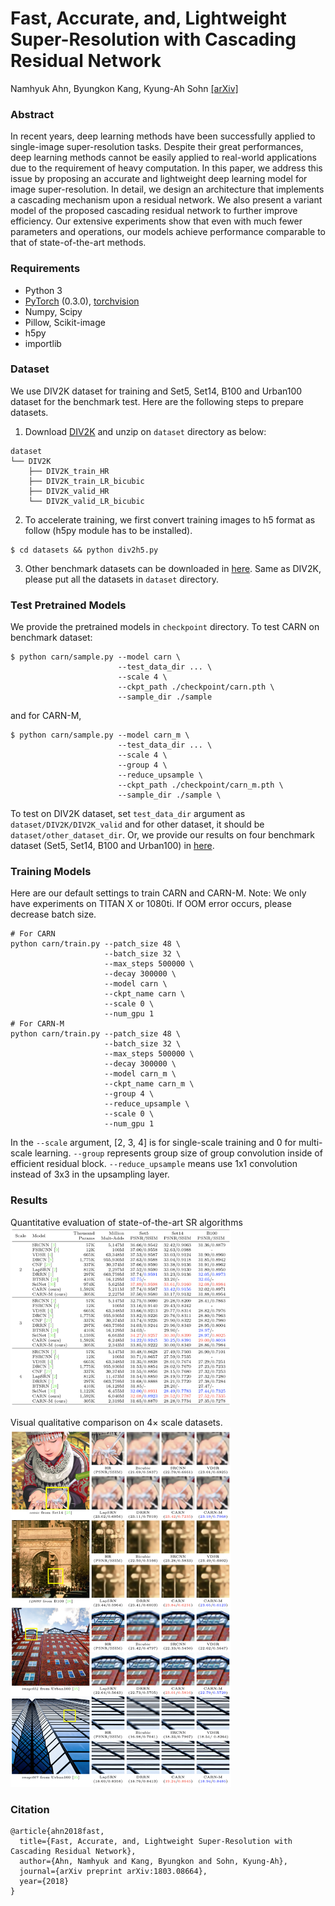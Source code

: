 
# Fast, Accurate, and, Lightweight Super-Resolution with Cascading Residual Network
Namhyuk Ahn, Byungkon Kang, Kyung-Ah Sohn [[arXiv]](https://arxiv.org/abs/1803.08664)

### Abstract
In recent years, deep learning methods have been successfully applied to single-image super-resolution tasks. Despite their great performances, deep learning methods cannot be easily applied to real-world applications due to the requirement of heavy computation. In this paper, we address this issue by proposing an accurate and lightweight deep learning model for image super-resolution. In detail, we design an architecture that implements a cascading mechanism upon a residual network. We also present a variant model of the proposed cascading residual network to further improve efficiency. Our extensive experiments show that even with much fewer parameters and operations, our models achieve performance comparable to that of state-of-the-art methods. 

### Requirements
- Python 3
- [PyTorch](https://github.com/pytorch/pytorch) (0.3.0), [torchvision](https://github.com/pytorch/vision)
- Numpy, Scipy
- Pillow, Scikit-image
- h5py
- importlib

### Dataset
We use DIV2K dataset for training and Set5, Set14, B100 and Urban100 dataset for the benchmark test. Here are the following steps to prepare datasets.

1. Download [DIV2K](https://data.vision.ee.ethz.ch/cvl/DIV2K) and unzip on `dataset` directory as below:
  ```
  dataset
  └── DIV2K
      ├── DIV2K_train_HR
      ├── DIV2K_train_LR_bicubic
      ├── DIV2K_valid_HR
      └── DIV2K_valid_LR_bicubic
  ```
2. To accelerate training, we first convert training images to h5 format as follow (h5py module has to be installed).
```shell
$ cd datasets && python div2h5.py
```
3. Other benchmark datasets can be downloaded in [here](https://drive.google.com/file/d/1JJFKMRdOF4DqZd1kwDRrPKvSKnmqWjed/view?usp=sharing). Same as DIV2K, please put all the datasets in `dataset` directory.

### Test Pretrained Models
We provide the pretrained models in `checkpoint` directory. To test CARN on benchmark dataset:
```shell
$ python carn/sample.py --model carn \
                        --test_data_dir ... \
                        --scale 4 \
                        --ckpt_path ./checkpoint/carn.pth \
                        --sample_dir ./sample
```
and for CARN-M,
```shell
$ python carn/sample.py --model carn_m \
                        --test_data_dir ... \
                        --scale 4 \
                        --group 4 \
                        --reduce_upsample \
                        --ckpt_path ./checkpoint/carn_m.pth \
                        --sample_dir ./sample \
```
To test on DIV2K dataset, set `test_data_dir` argument as `dataset/DIV2K/DIV2K_valid` and for other dataset, it should be `dataset/other_dataset_dir`.
Or, we provide our results on four benchmark dataset (Set5, Set14, B100 and Urban100) in [here](https://drive.google.com/file/d/1RGio4rgo1f8vjUJlp891gRqY8Fov40hD/view?usp=sharing).

### Training Models
Here are our default settings to train CARN and CARN-M. Note: We only have experiments on TITAN X or 1080ti. If OOM error occurs, please decrease batch size.
```shell
# For CARN
python carn/train.py --patch_size 48 \
                     --batch_size 32 \
                     --max_steps 500000 \
                     --decay 300000 \
                     --model carn \
                     --ckpt_name carn \
                     --scale 0 \
                     --num_gpu 1
# For CARN-M
python carn/train.py --patch_size 48 \
                     --batch_size 32 \
                     --max_steps 500000 \
                     --decay 300000 \
                     --model carn_m \
                     --ckpt_name carn_m \
                     --group 4 \
                     --reduce_upsample \
                     --scale 0 \
                     --num_gpu 1
```
In the `--scale` argument, [2, 3, 4] is for single-scale training and 0 for multi-scale learning. `--group` represents group size of group convolution inside of efficient residual block. `--reduce_upsample` means use 1x1 convolution instead of 3x3 in the upsampling layer.

### Results
Quantitative evaluation of state-of-the-art SR algorithms
<img src="assets/sota.png" width="70%">

Visual qualitative comparison on 4× scale datasets.
<img src="assets/result.png" width="70%">

### Citation
```
@article{ahn2018fast,
  title={Fast, Accurate, and, Lightweight Super-Resolution with Cascading Residual Network},
  author={Ahn, Namhyuk and Kang, Byungkon and Sohn, Kyung-Ah},
  journal={arXiv preprint arXiv:1803.08664},
  year={2018}
}
```
